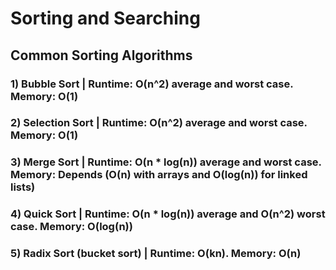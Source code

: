 # Sorting and Searching

## Common Sorting Algorithms

### 1) Bubble Sort | Runtime: O(n^2) average and worst case. Memory: O(1)

### 2) Selection Sort | Runtime: O(n^2) average and worst case. Memory: O(1)

### 3) Merge Sort | Runtime: O(n * log(n)) average and worst case. Memory: Depends (O(n) with arrays and O(log(n)) for linked lists)

### 4) Quick Sort | Runtime: O(n * log(n)) average and O(n^2) worst case. Memory: O(log(n))

### 5) Radix Sort (bucket sort) | Runtime: O(kn). Memory: O(n)